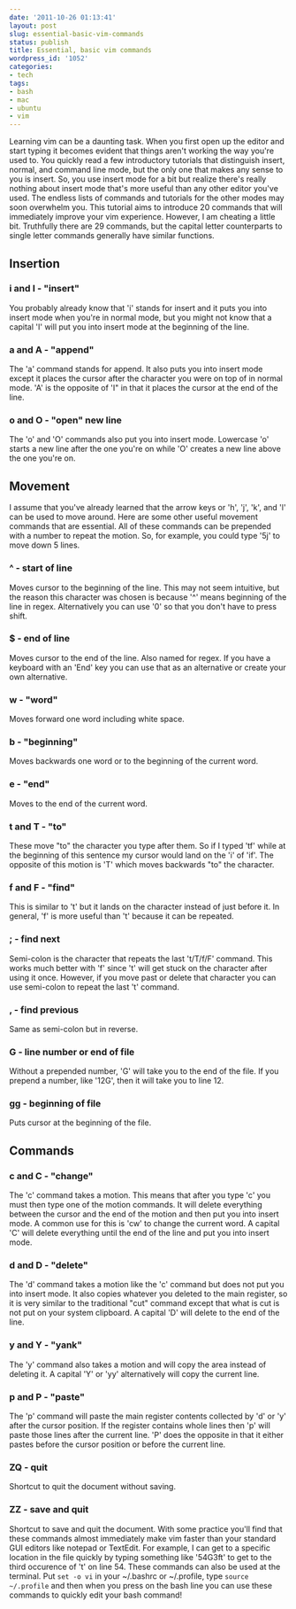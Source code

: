 ```yaml
---
date: '2011-10-26 01:13:41'
layout: post
slug: essential-basic-vim-commands
status: publish
title: Essential, basic vim commands
wordpress_id: '1052'
categories:
- tech
tags:
- bash
- mac
- ubuntu
- vim
---
```


Learning vim can be a daunting task. When you first open up the editor and start typing it becomes evident that things aren't working the way you're used to. You quickly read a few introductory tutorials that distinguish insert, normal, and command line mode, but the only one that makes any sense to you is insert. So, you use insert mode for a bit but realize there's really nothing about insert mode that's more useful than any other editor you've used. The endless lists of commands and tutorials for the other modes may soon overwhelm you. This tutorial aims to introduce 20 commands that will immediately improve your vim experience. However, I am cheating a little bit. Truthfully there are 29 commands, but the capital letter counterparts to single letter commands generally have similar functions.
## Insertion
### i and I - "insert"
You probably already know that 'i' stands for insert and it puts you into insert mode when you're in normal mode, but you might not know that a capital 'I' will put you into insert mode at the beginning of the line.
### a and A - "append"
The 'a' command stands for append. It also puts you into insert mode except it places the cursor after the character you were on top of in normal mode. 'A' is the opposite of 'I" in that it places the cursor at the end of the line.
### o and O - "open" new line
The 'o' and 'O' commands also put you into insert mode. Lowercase 'o' starts a new line after the one you're on while 'O' creates a new line above the one you're on.
## Movement
I assume that you've already learned that the arrow keys or 'h', 'j', 'k', and 'l' can be used to move around. Here are some other useful movement commands that are essential. All of these commands can be prepended with a number to repeat the motion. So, for example, you could type '5j' to move down 5 lines.
### ^ - start of line
Moves cursor to the beginning of the line. This may not seem intuitive, but the reason this character was chosen is because '^' means beginning of the line in regex. Alternatively you can use '0' so that you don't have to press shift.
### $ - end of line
Moves cursor to the end of the line. Also named for regex. If you have a keyboard with an 'End' key you can use that as an alternative or create your own alternative.
### w - "word"
Moves forward one word including white space.
### b - "beginning"
Moves backwards one word or to the beginning of the current word.
### e - "end"
Moves to the end of the current word.
### t and T - "to"
These move "to" the character you type after them. So if I typed 'tf' while at the beginning of this sentence my cursor would land on the 'i' of 'if'. The opposite of this motion is 'T' which moves backwards "to" the character.
### f and F - "find"
This is similar to 't' but it lands on the character instead of just before it. In general, 'f' is more useful than 't' because it can be repeated.
### ; - find next
Semi-colon is the character that repeats the last 't/T/f/F' command. This works much better with 'f' since 't' will get stuck on the character after using it once. However, if you move past or delete that character you can use semi-colon to repeat the last 't' command.
### , - find previous
Same as semi-colon but in reverse.
### G - line number or end of file
Without a prepended number, 'G' will take you to the end of the file. If you prepend a number, like '12G', then it will take you to line 12.
### gg - beginning of file
Puts cursor at the beginning of the file.
## Commands
### c and C - "change"
The 'c' command takes a motion. This means that after you type 'c' you must then type one of the motion commands. It will delete everything between the cursor and the end of the motion and then put you into insert mode. A common use for this is 'cw' to change the current word. A capital 'C' will delete everything until the end of the line and put you into insert mode.
### d and D - "delete"
The 'd' command takes a motion like the 'c' command but does not put you into insert mode. It also copies whatever you deleted to the main register, so it is very similar to the traditional "cut" command except that what is cut is not put on your system clipboard. A capital 'D' will delete to the end of the line.
### y and Y - "yank"
The 'y' command also takes a motion and will copy the area instead of deleting it. A capital 'Y' or 'yy' alternatively will copy the current line.
### p and P - "paste"
The 'p' command will paste the main register contents collected by 'd' or 'y' after the cursor position. If the register contains whole lines then 'p' will paste those lines after the current line. 'P' does the opposite in that it either pastes before the cursor position or before the current line.
### ZQ - quit
Shortcut to quit the document without saving.
### ZZ - save and quit
Shortcut to save and quit the document.
With some practice you'll find that these commands almost immediately make vim faster than your standard GUI editors like notepad or TextEdit. For example, I can get to a specific location in the file quickly by typing something like '54G3ft' to get to the third occurence of 't' on line 54. These commands can also be used at the terminal. Put `set -o vi` in your ~/.bashrc or ~/.profile, type `source ~/.profile` and then when you press _<Esc>_ on the bash line you can use these commands to quickly edit your bash command!
